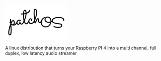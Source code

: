 <img src="./assets/logo.svg" width="200"/>

A linux distribution that turns your Raspberry PI 4 into a multi channel, full duplex, low latency audio streamer
